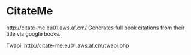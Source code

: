 CitateMe
========

http://citate-me.eu01.aws.af.cm/
Generates full book citations from their title via google books.

Twapi: http://citate-me.eu01.aws.af.cm/twapi.php
